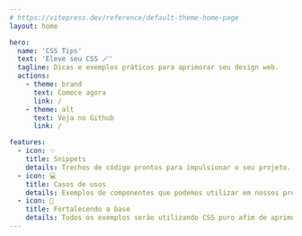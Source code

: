 ```yaml
---
# https://vitepress.dev/reference/default-theme-home-page
layout: home

hero:
  name: 'CSS Tips'
  text: 'Eleve seu CSS 🪄'
  tagline: Dicas e exemplos práticos para aprimorar seu design web.
  actions:
    - theme: brand
      text: Comece agora
      link: /
    - theme: alt
      text: Veja no Github
      link: /

features:
  - icon: ✨
    title: Snippets
    details: Trechos de código prontos para impulsionar o seu projeto.
  - icon: 💻
    title: Casos de usos
    details: Exemplos de componentes que podemos utilizar em nossos projetos.
  - icon: 💪
    title: Fortalecendo a base
    details: Todos os exemplos serão utilizando CSS puro afim de aprimorar os conhecimentos básicos.
---
```


